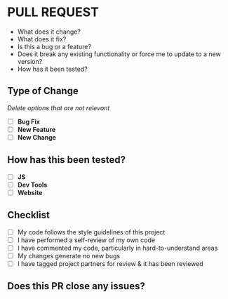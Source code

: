 <h1>PULL REQUEST</h1>

<ul>
  <li>What does it change?</li>
  <li>What does it fix?</li>
  <li>Is this a bug or a feature?</li>
  <li> Does it break any existing functionality or force me to update to a new version?</li>
  <li>How has it been tested?</li>
</ul>

<h2>Type of Change</h2>

_Delete options that are not relevant_

- [ ] **Bug Fix**
- [ ] **New Feature**
- [ ] **New Change**

<h2>How has this been tested?</h2>

- [ ] **JS**
- [ ] **Dev Tools**
- [ ] **Website**

<h2>Checklist</h2>

- [ ] My code follows the style guidelines of this project
- [ ] I have performed a self-review of my own code
- [ ] I have commented my code, particularly in hard-to-understand areas
- [ ] My changes generate no new bugs
- [ ] I have tagged project partners for review & it has been reviewed 

<h2>Does this PR close any issues?</h2>
